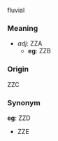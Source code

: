 fluvial
### Meaning
+ _adj_: ZZA
    + __eg__: ZZB

### Origin

ZZC

### Synonym

__eg__: ZZD

+ ZZE


